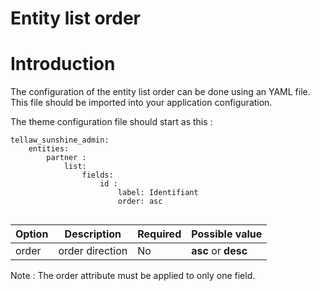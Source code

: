 # Entity list order

# Introduction

The configuration of the entity list order can be done using an YAML file. This file should be imported into your application configuration.

The theme configuration file should start as this :

```
tellaw_sunshine_admin:
    entities:
        partner :
            list:
                fields:
                    id :
                        label: Identifiant
                        order: asc
                      
```

| Option                          | Description           | Required | Possible value       |
|-------------------------------|-----------------------|----------|----------------------|
| order                         | order direction       | No       | **asc** or **desc**  |

Note : The order attribute must be applied to only one field.
